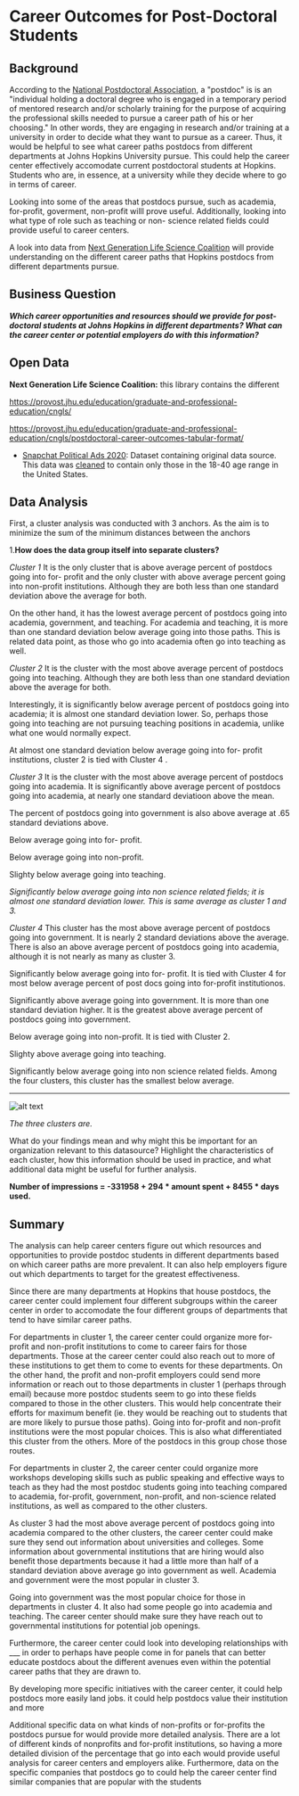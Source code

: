 # Career Outcomes for Post-Doctoral Students
## Background

According to the [National Postdoctoral Association](https://www.nationalpostdoc.org/page/What_is_a_postdoc), a "postdoc" is is an "individual holding a doctoral degree who is engaged in a temporary period of mentored research and/or scholarly training for the purpose of acquiring the professional skills needed to pursue a career path of his or her choosing." In other words, they are engaging in research and/or training at a university in order to decide what they want to pursue as a career. Thus, it would be helpful to see what career paths postdocs from different departments at Johns Hopkins University pursue. This could help the career center effectively accomodate current postdoctoral students at Hopkins. Students who are, in essence, at a university while they decide where to go in terms of career.

Looking into some of the areas that postdocs pursue, such as academia, for-profit, goverment, non-profit willl prove useful. Additionally, looking into what type of role such as teaching or non- science related fields could provide useful to career centers.

A look into data from [Next Generation Life Science Coalition](http://nglscoalition.org/coalition-data/#close) will provide understanding on the different career paths that Hopkins postdocs from different departments pursue.

## Business Question

___Which career opportunities and resources should we provide for post-doctoral students at Johns Hopkins in different departments?
What can the career center or potential employers do with this information?___


## Open Data 
__Next Generation Life Science Coalition:__ this library contains the different 

https://provost.jhu.edu/education/graduate-and-professional-education/cngls/

https://provost.jhu.edu/education/graduate-and-professional-education/cngls/postdoctoral-career-outcomes-tabular-format/


- [Snapchat Political Ads 2020](https://github.): Dataset containing original data source. This data was [cleaned](https://github.com/) to contain only those in the 18-40 age range in the United States.

## Data Analysis 

First, a cluster analysis was conducted with 3 anchors. As the aim is to minimize the sum of the minimum distances between the anchors


1.__How does the data group itself into separate clusters?__

_Cluster 1_
It is the only cluster that is above average percent of postdocs going into for- profit and the only cluster with above average percent going into non-profit institutions. Although they are both less than one standard deviation above the average for both. 

On the other hand, it has the lowest average percent of postdocs going into academia, government, and teaching. For academia and teaching, it is more than one standard deviation below average going into those paths. This is related data point, as those who go into academia often go into teaching as well.

_Cluster 2_
It is the cluster with the most above average percent of postdocs going into teaching. Although they are both less than one standard deviation above the average for both.

Interestingly, it is significantly below average percent of postdocs going into academia; it is almost one standard deviation lower. So, perhaps those going into teaching are not pursuing teaching positions in academia, unlike what one would normally expect.

At almost one standard deviation below average going into for- profit institutions, cluster 2 is tied with Cluster 4 .

_Cluster 3_
It is the cluster with the most above average percent of postdocs going into academia. It is significantly above average percent of postdocs going into academia, at nearly one standard deviatioon above the mean. 

The percent of postdocs going into government is also above average at .65 standard deviations above. 


Below average going into for- profit.

Below average going into non-profit.

Slighty below average going into teaching. 

_Significantly below average going into non science related fields; it is almost one standard deviation lower. This is same average as cluster 1 and 3._


_Cluster 4_
This cluster has the most above average percent of postdocs going into government. It is nearly 2 standard deviations above the average. There is also an above average percent of postdocs going into academia, although it is not nearly as many as cluster 3.

Significantly below average going into for- profit. It is tied with Cluster 4 for most below average percent of post docs going into for-profit institutionos.

Significantly above average going into government. It is more than one standard deviation higher. It is the greatest above average percent of postdocs going into government.

Below average going into non-profit. It is tied with Cluster 2.

Slighty above average going into teaching. 

Significantly below average going into non science related fields. Among the four clusters, this cluster has the smallest below average.


********


![alt text](https://github.com/skang06/Post-Doctoral_Career_Outcomes/blob/main/chart.png)


_The three clusters are._ 

What do your findings mean and why might this be important for an organization relevant to this datasource? Highlight the characteristics of each cluster, how this information should be used in practice, and what additional data might be useful for further analysis.

__Number of impressions = -331958 + 294 * amount spent + 8455 * days used.__


## Summary
The analysis can help career centers figure out which resources and opportunities to provide postdoc students in different departments based on which career paths are more prevalent. It can also help employers figure out which departments to target for the greatest effectiveness.

Since there are many departments at Hopkins that house postdocs, the career center could implement four different subgroups within the career center in order to accomodate the four different groups of departments that tend to have similar career paths.

For departments in cluster 1, the career center could organize more for-profit and non-profit institutions to come to career fairs for those departments. Those at the career center could also reach out to more of these institutions to get them to come to events for these departments. On the other hand, the profit and non-profit employers could send more information or reach out to those departments in cluster 1 (perhaps through email) because more postdoc students seem to go into these fields compared to those in the other clusters. This would help concentrate their efforts for maximum benefit (ie. they would be reaching out to students that are more likely to pursue those paths). Going into for-profit and non-profit institutions were the most popular choices. This is also what differentiated this cluster from the others. More of the postdocs in this group chose those routes.

For departments in cluster 2, the career center could organize more workshops developing skills such as public speaking and effective ways to teach as they had the most postdoc students going into teaching compared to academia, for-profit, government, non-profit, and non-science related institutions, as well as compared to the other clusters.

As cluster 3 had the most above average percent of postdocs going into academia compared to the other clusters, the career center could make sure they send out information about universities and colleges. Some information about governmental institutions that are hiring would also benefit those departments because it had a little more than half of a standard deviation above average go into government as well. Academia and government were the most popular in cluster 3.

Going into government was the most popular choice for those in departments in cluster 4. It also had some people go into academia and teaching. The career center should make sure they have reach out to governmental institutions for potential job openings.

Furthermore, the career center could look into developing relationships with ___ in order to perhaps have people come in for panels that can better educate postdocs about the different avenues even within the potential career paths that they are drawn to.

By developing more specific initiatives with the career center, it could help postdocs more easily land jobs. it could help postdocs value their institution and more

Additional specific data on what kinds of non-profits or for-profits the postdocs pursue for would provide more detailed analysis. There are a lot of different kinds of nonprofits and for-profit institutions, so having a more detailed division of the percentage that go into each would provide useful analysis for career centers and employers alike. Furthermore, data on the specific companies that postdocs go to could help the career center find similar companies that are popular with the students


